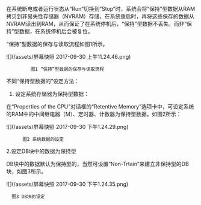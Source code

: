 在系统断电或者运行状态从“Run”切换到“Stop”时，系统会将“保持”型数据从RAM拷贝到非易失性存储器（NVRAM）存储，在系统重启时，再将这些保存的数据从NVRAM读出到RAM，从而保证了在系统停机后，“保持”型数据不丢失。而非“保持”型数据，在系统停机后会被复位。

“保持”型数据的保存与读取流程如图1所示。

![](/assets/屏幕快照 2017-09-30 上午11.24.46.png)

```
         图1 “保持”型数据的保存与读取流程
```

不同“保持型数据的”设定方法：

1. 设定系统存储器为保持型数据：

在“Properties of the CPU”对话框的“Retentive Memory”选项卡中，可设定系统的RAM中的中间继电器（M）、定时器、计数器为保持型数据。如图2所示：

![](/assets/屏幕快照 2017-09-30 下午1.24.29.png)

```
      图2 系统数据的设定
```

  2.设定DB块中的数据为保持型

DB块中的数据默认为保持型的，当然可设置“Non-Trtain”来建立非保持型的DB块，如图3所示。

![](/assets/屏幕快照 2017-09-30 下午1.24.35.png)

```
  图3 DB块的设定
```



